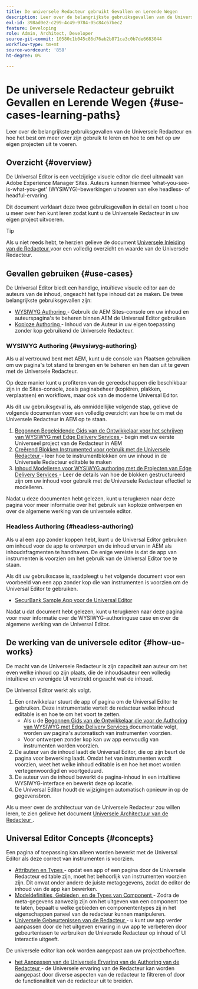```yaml
---
title: De universele Redacteur gebruikt Gevallen en Lerende Wegen
description: Leer over de belangrijkste gebruiksgevallen van de Universele Redacteur en hoe het best te leren over zijn gebruik en hoe te om het op uw eigen projecten uit te voeren.
exl-id: 398ad0e2-c299-4c49-9784-05c84c67bec2
feature: Developing
role: Admin, Architect, Developer
source-git-commit: 10580c1b045c86d76ab2b871ca3c0b7de6683044
workflow-type: tm+mt
source-wordcount: '858'
ht-degree: 0%

---
```


# De universele Redacteur gebruikt Gevallen en Lerende Wegen {#use-cases-learning-paths}

Leer over de belangrijkste gebruiksgevallen van de Universele Redacteur en hoe het best om meer over zijn gebruik te leren en hoe te om het op uw eigen projecten uit te voeren.

## Overzicht {#overview}

De Universal Editor is een veelzijdige visuele editor die deel uitmaakt van Adobe Experience Manager Sites. Auteurs kunnen hiermee &#39;what-you-see-is-what-you-get&#39; (WYSIWYG)-bewerkingen uitvoeren van elke headless- of headful-ervaring.

Dit document verklaart deze twee gebruiksgevallen in detail en toont u hoe u meer over hen kunt leren zodat kunt u de Universele Redacteur in uw eigen project uitvoeren.

>[!TIP]
>
>Als u niet reeds hebt, te herzien gelieve de document [ Universele Inleiding van de Redacteur ](/help/implementing/universal-editor/introduction.md) voor een volledig overzicht en waarde van de Universele Redacteur.

## Gevallen gebruiken {#use-cases}

De Universal Editor biedt een handige, intuïtieve visuele editor aan de auteurs van de inhoud, ongeacht het type inhoud dat ze maken. De twee belangrijkste gebruiksgevallen zijn:

* [ WYSIWYG Authoring ](#wysiwyg-authoring) - Gebruik de AEM Sites-console om uw inhoud en auteurspagina&#39;s te beheren binnen AEM de Universal Editor gebruiken
* [ Koploze Authoring ](#headless-authoring) - Inhoud van de Auteur in uw eigen toepassing zonder kop gebruikend de Universele Redacteur.

### WYSIWYG Authoring {#wysiwyg-authoring}

Als u al vertrouwd bent met AEM, kunt u de console van Plaatsen gebruiken om uw pagina&#39;s tot stand te brengen en te beheren en hen dan uit te geven met de Universele Redacteur.

Op deze manier kunt u profiteren van de gereedschappen die beschikbaar zijn in de Sites-console, zoals paginabeheer (kopiëren, plakken, verplaatsen) en workflows, maar ook van de moderne Universal Editor.

Als dit uw gebruiksgeval is, als onmiddellijke volgende stap, gelieve de volgende documenten voor een volledig overzicht van hoe te om met de Universele Redacteur in AEM op te staan.

1. [ Begonnen Begeleidende Gids van de Ontwikkelaar voor het schrijven van WYSIWYG met Edge Delivery Services ](/help/edge/wysiwyg-authoring/edge-dev-getting-started.md) - begin met uw eerste Universeel project van de Redacteur in AEM
1. [ Creërend Blokken Instrumented voor gebruik met de Universele Redacteur ](/help/edge/wysiwyg-authoring/create-block.md) - leer hoe te instrumentblokken om uw inhoud in de Universele Redacteur editable te maken
1. [ Inhoud Modelleren voor WYSIWYG authoring met de Projecten van Edge Delivery Services ](/help/edge/wysiwyg-authoring/content-modeling.md) - Leer de details van hoe de blokken gestructureerd zijn om uw inhoud voor gebruik met de Universele Redacteur effectief te modelleren.

Nadat u deze documenten hebt gelezen, kunt u terugkeren naar deze pagina voor meer informatie over het gebruik van koploze ontwerpen en over de algemene werking van de universele editor.

### Headless Authoring {#headless-authoring}

Als u al een app zonder koppen hebt, kunt u de Universal Editor gebruiken om inhoud voor de app te ontwerpen en de inhoud ervan in AEM als inhoudsfragmenten te handhaven. De enige vereiste is dat de app van instrumenten is voorzien om het gebruik van de Universal Editor toe te staan.

Als dit uw gebruikscase is, raadpleegt u het volgende document voor een voorbeeld van een app zonder kop die van instrumenten is voorzien om de Universal Editor te gebruiken.

* [SecurBank Sample App voor de Universal Editor](/help/implementing/universal-editor/securbank.md)

Nadat u dat document hebt gelezen, kunt u terugkeren naar deze pagina voor meer informatie over de WYSIWYG-authoringuse case en over de algemene werking van de Universal Editor.

## De werking van de universele editor {#how-ue-works}

De macht van de Universele Redacteur is zijn capaciteit aan auteur om het even welke inhoud op zijn plaats, die de inhoudsauteur een volledig intuïtieve en verenigde UI verstrekt ongeacht wat de inhoud.

De Universal Editor werkt als volgt.

1. Een ontwikkelaar stuurt de app of pagina om de Universal Editor te gebruiken. Deze instrumentatie vertelt de redacteur welke inhoud editable is en hoe te om het voort te zetten.
   * Als u de [ Begonnen Gids van de Ontwikkelaar die voor de Authoring van WYSIWYG met Edge Delivery Services ](/help/edge/wysiwyg-authoring/edge-dev-getting-started.md) documentatie volgt, worden uw pagina&#39;s automatisch van instrumenten voorzien.
   * Voor ontwerpen zonder kop kan uw app eenvoudig van instrumenten worden voorzien.
1. De auteur van de inhoud laadt de Universal Editor, die op zijn beurt de pagina voor bewerking laadt. Omdat het van instrumenten wordt voorzien, weet het welke inhoud editable is en hoe het moet worden vertegenwoordigd en voortgeduurd.
1. De auteur van de inhoud bewerkt de pagina-inhoud in een intuïtieve WYSIWYG-interface en bewerkt deze op locatie.
1. De Universal Editor houdt de wijzigingen automatisch opnieuw in op de gegevensbron.

Als u meer over de architectuur van de Universele Redacteur zou willen leren, te zien gelieve het document [ Universele Architectuur van de Redacteur ](/help/implementing/universal-editor/architecture.md).

## Universal Editor Concepts {#concepts}

Een pagina of toepassing kan alleen worden bewerkt met de Universal Editor als deze correct van instrumenten is voorzien.

* [ Attributen en Types ](/help/implementing/universal-editor/attributes-types.md) - opdat een app of een pagina door de Universele Redacteur editable zijn, moet het behoorlijk van instrumenten voorzien zijn. Dit omvat onder andere de juiste metagegevens, zodat de editor de inhoud van de app kan bewerken.
* [ Modeldefinities, Gebieden, en de Types van Component ](/help/implementing/universal-editor/field-types.md) - Zodra de meta-gegevens aanwezig zijn om het uitgeven van een component toe te laten, bepaalt u welke gebieden en componententypes zij in het eigenschappen paneel van de redacteur kunnen manipuleren.
* [ Universele Gebeurtenissen van de Redacteur ](/help/implementing/universal-editor/events.md) - u kunt uw app verder aanpassen door de het uitgeven ervaring in uw app te verbeteren door gebeurtenissen te verbruiken de Universele Redacteur op inhoud of UI interactie uitgeeft.

De universele editor kan ook worden aangepast aan uw projectbehoeften.

* [ het Aanpassen van de Universele Ervaring van de Authoring van de Redacteur ](/help/implementing/universal-editor/customizing.md) - de Universele ervaring van de Redacteur kan worden aangepast door diverse aspecten van de redacteur te filtreren of door de functionaliteit van de redacteur uit te breiden.
